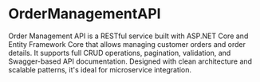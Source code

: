 # OrderManagementAPI
Order Management API is a RESTful service built with ASP.NET Core and Entity Framework Core that allows managing customer orders and order details. It supports full CRUD operations, pagination, validation, and Swagger-based API documentation. Designed with clean architecture and scalable patterns, it's ideal for microservice integration.
